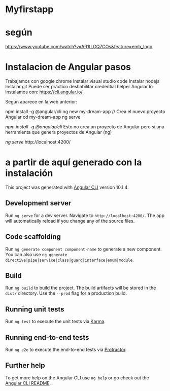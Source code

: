 # Myfirstapp

# según
https://www.youtube.com/watch?v=AR1tLGQ7COs&feature=emb_logo

# Instalacion de Angular pasos
Trabajamos con google chrome
Instalar visual studio code
Instalar nodejs
Instalar git
Puede ser práctico deshabilitar credential helper
Angular lo instalamos con: https://cli.angular.io/

Según aparece en la web anterior:

npm install -g @angular/cli
ng new my-dream-app  // Crea el nuevo proyecto Angular
cd my-dream-app
ng serve

*npm install -g @angular/cli*
Esto no crea un proyecto de Angular pero sí una herramienta 
que genera proyectos de Angular (ng)

*ng serve*
http://localhost:4200/


# a partir de aquí generado con la instalación
This project was generated with [Angular CLI](https://github.com/angular/angular-cli) version 10.1.4.

## Development server

Run `ng serve` for a dev server. Navigate to `http://localhost:4200/`. The app will automatically reload if you change any of the source files.

## Code scaffolding

Run `ng generate component component-name` to generate a new component. You can also use `ng generate directive|pipe|service|class|guard|interface|enum|module`.

## Build

Run `ng build` to build the project. The build artifacts will be stored in the `dist/` directory. Use the `--prod` flag for a production build.

## Running unit tests

Run `ng test` to execute the unit tests via [Karma](https://karma-runner.github.io).

## Running end-to-end tests

Run `ng e2e` to execute the end-to-end tests via [Protractor](http://www.protractortest.org/).

## Further help

To get more help on the Angular CLI use `ng help` or go check out the [Angular CLI README](https://github.com/angular/angular-cli/blob/master/README.md).
